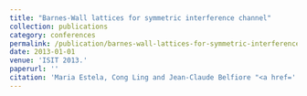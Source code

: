 ```yaml
---
title: "Barnes-Wall lattices for symmetric interference channel"
collection: publications
category: conferences
permalink: /publication/barnes-wall-lattices-for-symmetric-interference-channel
date: 2013-01-01
venue: 'ISIT 2013.'
paperurl: ''
citation: 'Maria Estela, Cong Ling and Jean-Claude Belfiore "<a href=''>Barnes-Wall lattices for symmetric interference channel</a>", ISIT 2013.'
---
```

